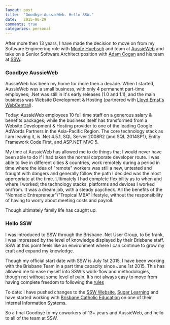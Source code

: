 ```yaml
---
layout: post
title:  "Goodbye AussieWeb. Hello SSW."
date:   2015-06-29
comments: true
categories: personal
---
```


After more then 13 years, I have made the decision to move on from my Software Engineering role with [Monte Huebsch](http://www.montehuebsch.com) and team at [AussieWeb](http://www.aussieweb.com.au) and take on a Senior Software Architect position with [Adam Cogan](http://www.adamcogan.com/) and his team at [SSW](http://www.ssw.com.au).

### Goodbye AussieWeb
AussieWeb has been my home for more then a decade. When I started, AussieWeb was a small business, with only 4 permanent part-time employees; .Net was still in it's early releases (1.0 and 1.1), and the main business was Website Development & Hosting (partnered with [Lloyd Ernst's WebCentral](http://www.lloyde.com/projects/webcentral/)). 

Today: AussieWeb employees 10 full time staff on a generous salary & benefits packages; while the business itself has transformed from a Website Development & Hosting provider to one of the leading Google AdWords Partners in the Asia-Pacific Region. The core technology stack as I am leaving it, is .Net 4.5.1, SQL Server 2008R2 (and SQL 2014SP1), Entity Framework Code First, and ASP.NET MVC 5. 

My time at AussieWeb has allowed me to do things that I would never have been able to do if I had taken the normal corporate developer route. I was able to live in different cities & countries, work remotely during a period in time where the idea of "remote" workers was still a new, untested and fraught with dangers and generally follow the path I decided was the most appropriate at the time. Ultimately I had complete flexibility as to when and where I worked; the technology stacks, platforms and devices I worked on/from. It was a dream job, with a steady paycheck. All the benefits of the "Nomadic Entrepreneur"/"Tropical MBA" lifestyle, without the responsibility of having to worry about meeting costs and payroll. 

Though ultimately family life has caught up. 

### Hello SSW
I was introduced to SSW through the Brisbane .Net User Group, to be frank, I was impressed by the level of knowledge displayed by their Brisbane staff. SSW at this point feels like an environment where I can continue to grow my craft and expand my knowledge.

Though my official start date with SSW is July 1st 2015, I have been working with the Brisbane Team in a part time capacity since June 1st 2015. This has allowed me to ease myself into SSW's work-flow and methodologies, though not without some level of pain. It's not always easy to move from having complete freedom to following the [rules](https://rules.ssw.com.au) 

To date: I have pushed changes to the [SSW Website](https://www.ssw.com.au/), [Sugar Learning](http://www.sugarlearning.com/) and have started working with [Brisbane Catholic Education](http://www.bne.catholic.edu.au/) on one of their internal Information Systems.


So a final Goodbye to my coworkers of 13+ years and AussieWeb, and hello to all of the team at SSW. 